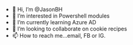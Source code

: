 - 👋 Hi, I’m @JasonBH
- 👀 I’m interested in Powershell modules
- 🌱 I’m currently learning Azure AD
- 💞️ I’m looking to collaborate on cookie recipes
- 📫 How to reach me...email, FB or IG. 

<!---
JasonBH/JasonBH is a ✨ special ✨ repository because its `README.md` (this file) appears on your GitHub profile.
You can click the Preview link to take a look at your changes.
--->
